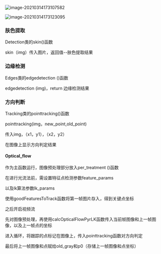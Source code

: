 ![image-20210314173107582](C:\Users\86189\AppData\Roaming\Typora\typora-user-images\image-20210314173107582.png)

![image-20210314173123095](C:\Users\86189\AppData\Roaming\Typora\typora-user-images\image-20210314173123095.png)

### 肤色提取

Detection类的skin()函数

skin（img）传入图片，返回值--肤色提取结果

### 边缘检测

Edges类的edgedetection ()函数

edgedetection (img)，return 边缘检测结果

### 方向判断

Tracking类的pointtracking()函数

pointtracking(img，new_point,old_point)

传入img，（x1，y1），（x2，y2）

在图像上显示方向判定结果



#### Optical_flow

作为主函数运行，图像预处理部分放入per_treatment ()函数

在进行光流法前，需设置特征点检测参数feature_params

以及lk算法参数lk_params

使用goodFeaturesToTrack函数将第一帧图片存入，得到关键点坐标

之后开启视频流

先对图像预处理，再使用calcOpticalFlowPyrLK函数传入当前帧图像和上一帧图像，以及上一帧点的坐标

进入循环，将跟踪的点标记在图像上，传入pointtracking函数对方向判定

最后将上一帧图像和点赋给old_gray和p0（存储上一帧图像和点坐标）





